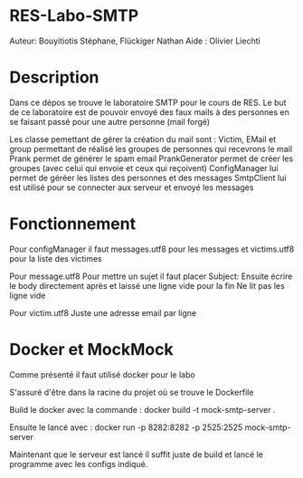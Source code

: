 # RES-Labo-SMTP

Auteur: Bouyitiotis Stéphane, Flückiger Nathan
Aide  : Olivier Liechti

# Description
Dans ce dépos se trouve le laboratoire SMTP pour le cours de RES. 
Le but de ce laboratoire est de pouvoir envoyé des faux mails à des personnes en se faisant passé pour une autre personne (mail forgé)

Les classe pemettant de gérer la création du mail sont :
  Victim, EMail et group permettant de réalisé les groupes de personnes qui recevrons le mail
  Prank permet de générer le spam email
  PrankGenerator permet de créer les groupes (avec celui qui envoie et ceux qui reçoivent)
  ConfigManager lui permet de géréer les listes des personnes et des messages
  SmtpClient lui est utilisé pour se connecter aux serveur et envoyé les messages



# Fonctionnement
Pour configManager il faut messages.utf8 pour les messages et victims.utf8 pour la liste des victimes

Pour message.utf8
  Pour mettre un sujet il faut placer Subject: <le sujet>
  Ensuite écrire le body directement après et laissé une ligne vide pour la fin
  Ne lit pas les ligne vide
  
Pour victim.utf8
  Juste une adresse email par ligne
  
# Docker et MockMock

Comme présenté il faut utilisé docker pour le labo

S'assuré d'être dans la racine du projet où se trouve le Dockerfile

Build le docker avec la commande : docker build -t mock-smtp-server .

Ensuite le lancé avec : docker run -p 8282:8282 -p 2525:2525 mock-smtp-server

Maintenant que le serveur est lancé il suffit juste de build et lancé le programme avec les configs indiqué.
